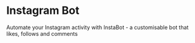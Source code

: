 # Instagram Bot
 Automate your Instagram activity with InstaBot - a customisable bot that likes, follows and comments

